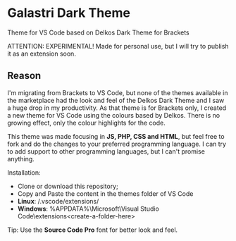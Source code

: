 # Galastri Dark Theme
Theme for VS Code based on Delkos Dark Theme for Brackets

ATTENTION: EXPERIMENTAL!
Made for personal use, but I will try to publish it as an extension soon.

## Reason
I'm migrating from Brackets to VS Code, but none of the themes available in the marketplace had the look and feel of the Delkos Dark Theme and I saw a huge drop in my productivity. As that theme is for Brackets only, I created a new theme for VS Code using the colours based by Delkos. There is no growing effect, only the colour highlights for the code.

This theme was made focusing in **JS, PHP, CSS and HTML**, but feel free to fork and do the changes to your preferred programming language. I can try to add support to other programming languages, but I can't promise anything.

Installation:
- Clone or download this repository;
- Copy and Paste the content in the themes folder of VS Code
- **Linux**: <home>/.vscode/extensions/<create-a-folder-here>
- **Windows**: %APPDATA%\Microsoft\Visual Studio Code\extensions\<create-a-folder-here>

Tip: Use the **Source Code Pro** font for better look and feel.
